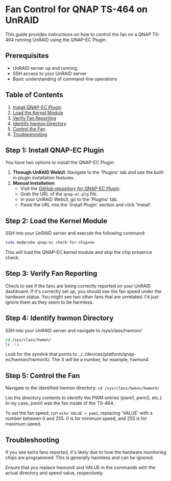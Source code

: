 # Fan Control for QNAP TS-464 on UnRAID

This guide provides instructions on how to control the fan on a QNAP TS-464 running UnRAID using the QNAP-EC Plugin.

## Prerequisites

- UnRAID server up and running
- SSH access to your UnRAID server
- Basic understanding of command-line operations

## Table of Contents

1. [Install QNAP-EC Plugin](#step-1-install-qnap-ec-plugin)
2. [Load the Kernel Module](#step-2-load-the-kernel-module)
3. [Verify Fan Reporting](#step-3-verify-fan-reporting)
4. [Identify hwmon Directory](#step-4-identify-hwmon-directory)
5. [Control the Fan](#step-5-control-the-fan)
6. [Troubleshooting](#troubleshooting)

## Step 1: Install QNAP-EC Plugin

You have two options to install the QNAP-EC Plugin:

1. **Through UnRAID WebUI**: Navigate to the 'Plugins' tab and use the built-in plugin installation features.
2. **Manual Installation**: 
    - Visit the [GitHub repository for QNAP-EC Plugin](https://github.com/ich777/unraid-qnapec).
    - Grab the URL of the `qnap-ec.plg` file.
    - In your UnRAID WebUI, go to the 'Plugins' tab.
    - Paste the URL into the 'Install Plugin' section and click 'Install'.

## Step 2: Load the Kernel Module

SSH into your UnRAID server and execute the following command:

```bash
sudo modprobe qnap-ec check-for-chip=no
```
This will load the QNAP-EC kernel module and skip the chip presence check.

## Step 3: Verify Fan Reporting
Check to see if the fans are being correctly reported on your UnRAID dashboard. If it's correctly set up, you should see the fan speed under the hardware status. You might see two other fans that are unrelated. I'd just ignore them as they seem to be harmless.

## Step 4: Identify hwmon Directory
SSH into your UnRAID server and navigate to /sys/class/hwmon/:

```bash
cd /sys/class/hwmon/
ls -la
```

Look for the symlink that points to ../../devices/platform/qnap-ec/hwmon/hwmonX/. The X will be a number, for example, hwmon4.

## Step 5: Control the Fan
Navigate to the identified hwmon directory:
`cd /sys/class/hwmon/hwmonX/`

List the directory contents to identify the PWM entries (pwm1, pwm2, etc.):
In my case, pwm1 was the fan inside of the TS-464. 

To set the fan speed, run `echo VALUE > pwm1`, replacing 'VALUE' with a number between 0 and 255. 0 is for minimum speed, and 255 is for maximum speed.

## Troubleshooting
If you see extra fans reported, it's likely due to how the hardware monitoring chips are programmed. This is generally harmless and can be ignored.

Ensure that you replace hwmonX and VALUE in the commands with the actual directory and speed value, respectively.
